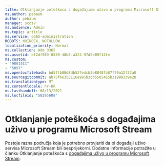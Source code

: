 ```yaml
---
title: Otklanjanje poteškoća s događajima uživo u programu Microsoft Stream
ms.author: pebaum
author: pebaum
manager: scotv
ms.audience: Admin
ms.topic: article
ms.service: o365-administration
ROBOTS: NOINDEX, NOFOLLOW
localization_priority: Normal
ms.collection: Adm_O365
ms.assetid: ef2df989-8539-48b5-a324-97d2e09f14fe
ms.custom:
- "9001511"
- "5097"
ms.openlocfilehash: bd5ffb00d8db527edcb2e8848fb87f79a12f22a0
ms.sourcegitcommit: ab75f66355116e995b3cb5505465b31989339e28
ms.translationtype: MT
ms.contentlocale: hr-HR
ms.lasthandoff: 08/13/2021
ms.locfileid: "58295608"
---
```

# <a name="troubleshooting-live-events-in-microsoft-stream"></a>Otklanjanje poteškoća s događajima uživo u programu Microsoft Stream

Postoje razna područja koja je potrebno provjeriti da bi događaji uživo servisa Microsoft Stream bili besprijekorni. Dodatne informacije potražite u članku Otklanjanje poteškoća s [događajima uživo u programu Microsoft Stream](https://docs.microsoft.com/stream/live-event-troubleshooting).
